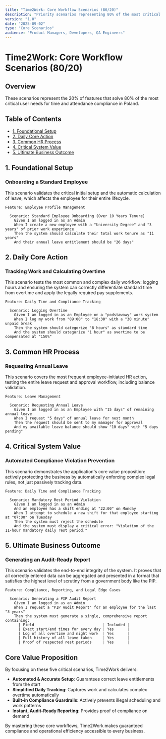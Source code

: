 ```yaml
---
title: "Time2Work: Core Workflow Scenarios (80/20)"
description: "Priority scenarios representing 80% of the most critical user workflows"
version: "1.0"
date: "2025-09-02"
type: "Core Scenarios"
audience: "Product Managers, Developers, QA Engineers"
---
```


# Time2Work: Core Workflow Scenarios (80/20)

## Overview

These scenarios represent the 20% of features that solve 80% of the most critical user needs for time and attendance compliance in Poland.

## Table of Contents

- [1. Foundational Setup](#1-foundational-setup)
- [2. Daily Core Action](#2-daily-core-action)
- [3. Common HR Process](#3-common-hr-process)
- [4. Critical System Value](#4-critical-system-value)
- [5. Ultimate Business Outcome](#5-ultimate-business-outcome)

## 1. Foundational Setup

### Onboarding a Standard Employee

This scenario validates the critical initial setup and the automatic calculation of leave, which affects the employee for their entire lifecycle.

```gherkin
Feature: Employee Profile Management

  Scenario: Standard Employee Onboarding (Over 10 Years Tenure)
    Given I am logged in as an Admin
    When I create a new employee with a "University Degree" and "3 years" of prior work experience
    Then the system should calculate their total work tenure as "11 years"
    And their annual leave entitlement should be "26 days"
```

## 2. Daily Core Action

### Tracking Work and Calculating Overtime

This scenario tests the most common and complex daily workflow: logging hours and ensuring the system can correctly differentiate standard time from overtime and apply the legally required pay supplements.

```gherkin
Feature: Daily Time and Compliance Tracking

  Scenario: Logging Overtime
    Given I am logged in as an Employee on a "podstawowy" work system
    When I log my work from "09:00" to "18:30" with a "30 minute" unpaid break
    Then the system should categorize "8 hours" as standard time
    And the system should categorize "1 hour" as overtime to be compensated at "150%"
```

## 3. Common HR Process

### Requesting Annual Leave

This scenario covers the most frequent employee-initiated HR action, testing the entire leave request and approval workflow, including balance validation.

```gherkin
Feature: Leave Management

  Scenario: Requesting Annual Leave
    Given I am logged in as an Employee with "15 days" of remaining annual leave
    When I request "5 days" of annual leave for next month
    Then the request should be sent to my manager for approval
    And my available leave balance should show "10 days" with "5 days pending"
```

## 4. Critical System Value

### Automated Compliance Violation Prevention

This scenario demonstrates the application's core value proposition: actively protecting the business by automatically enforcing complex legal rules, not just passively tracking data.

```gherkin
Feature: Daily Time and Compliance Tracking

  Scenario: Mandatory Rest Period Violation
    Given I am logged in as an Admin
    And an employee has a shift ending at "22:00" on Monday
    When I attempt to schedule a new shift for that employee starting at "07:00" on Tuesday
    Then the system must reject the schedule
    And the system must display a critical error: "Violation of the 11-hour mandatory daily rest period."
```

## 5. Ultimate Business Outcome

### Generating an Audit-Ready Report

This scenario validates the end-to-end integrity of the system. It proves that all correctly entered data can be aggregated and presented in a format that satisfies the highest level of scrutiny from a government body like the PIP.

```gherkin
Feature: Compliance, Reporting, and Legal Edge Cases

  Scenario: Generating a PIP Audit Report
    Given I am logged in as an Admin
    When I request a "PIP Audit Report" for an employee for the last "3 years"
    Then the system must generate a single, comprehensive report containing:
      | Field                               | Included |
      | Exact start/end times for every day | Yes      |
      | Log of all overtime and night work  | Yes      |
      | Full history of all leave taken     | Yes      |
      | Proof of respected rest periods     | Yes      |
```

## Core Value Proposition

By focusing on these five critical scenarios, Time2Work delivers:

- **Automated & Accurate Setup**: Guarantees correct leave entitlements from the start
- **Simplified Daily Tracking**: Captures work and calculates complex overtime automatically
- **Built-in Compliance Guardrails**: Actively prevents illegal scheduling and work patterns
- **Instant, Audit-Ready Reporting**: Provides proof of compliance on demand

By mastering these core workflows, Time2Work makes guaranteed compliance and operational efficiency accessible to every business.